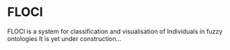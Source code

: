 # FLOCI
FLOCI is a system for classification and visualisation of Individuals in fuzzy ontologies
It is yet under construction...
